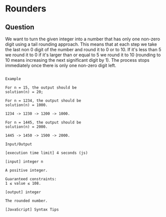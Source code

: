 # Rounders

## Question

We want to turn the given integer into a number that has only one non-zero digit using a tail rounding approach. This means that at each step we take the last non 0 digit of the number and round it to 0 or to 10. If it's less than 5 we round it to 0 if it's larger than or equal to 5 we round it to 10 (rounding to 10 means increasing the next significant digit by 1). The process stops immediately once there is only one non-zero digit left.



```

Example

For n = 15, the output should be
solution(n) = 20;

For n = 1234, the output should be
solution(n) = 1000.

1234 -> 1230 -> 1200 -> 1000.

For n = 1445, the output should be
solution(n) = 2000.

1445 -> 1450 -> 1500 -> 2000.

Input/Output

[execution time limit] 4 seconds (js)

[input] integer n

A positive integer.

Guaranteed constraints:
1 ≤ value ≤ 108.

[output] integer

The rounded number.

[JavaScript] Syntax Tips
```
